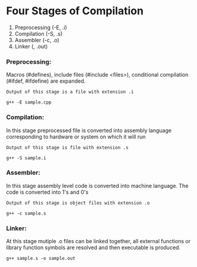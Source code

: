 # Four Stages of Compilation
1. Preprocessing (-E, .i)
2. Compilation (-S, .s)
3. Assembler (-c, .o)
4. Linker (, .out)

### Preprocessing:
Macros (#defines), include files (#include \<files\>), conditional compilation (#ifdef, #ifdefine) are expanded.

`Output of this stage is a file with extension .i`

`g++ -E sample.cpp`

### Compilation:
In this stage preprocessed file is converted into assembly language corresponding to 
hardware or system on which it will run

`Output of this stage is file with extension .s`

`g++ -S sample.i`

### Assembler:
In this stage assembly level code is converted into machine language. 
The code is converted into 1's and 0's

`Output of this stage is object files with extension .o`

`g++ -c sample.s`

### Linker:
At this stage mutiple .o files can be linked together, all external functions or 
library function symbols are resolved and then executable is produced.

`g++ sample.s -o sample.out`
